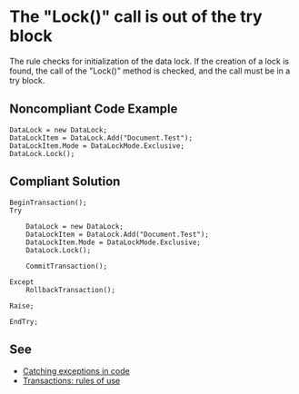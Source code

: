 # The "Lock()" call is out of the try block

The rule checks for initialization of the data lock. If the
creation of a lock is found, the call of the "Lock()" method is checked,
and the call must be in a try block.

## Noncompliant Code Example

```bsl
DataLock = new DataLock;
DataLockItem = DataLock.Add("Document.Test");
DataLockItem.Mode = DataLockMode.Exclusive;
DataLock.Lock();
```

## Compliant Solution

```bsl
BeginTransaction();
Try
    
    DataLock = new DataLock;
    DataLockItem = DataLock.Add("Document.Test");
    DataLockItem.Mode = DataLockMode.Exclusive;
    DataLock.Lock();
    
    CommitTransaction();
   
Except
    RollbackTransaction();

Raise;

EndTry;
```

## See

- [Catching exceptions in code](https://support.1ci.com/hc/en-us/articles/360011002440-Catching-exceptions-in-code)
- [Transactions: rules of use](https://support.1ci.com/hc/en-us/articles/360011121239-Transactions-rules-of-use)